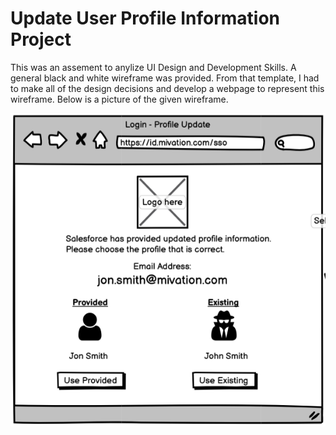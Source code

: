 # Update User Profile Information Project

This was an assement to anylize UI Design and Development Skills. A general black and white wireframe was provided. From that template, I had to make all of the design decisions and develop a webpage to represent this wireframe. Below is a picture of the given wireframe. 

![Original Wireframe Given](https://github.com/Paul-Munley/mivation-updated-profile-info-page/blob/main/wireframe.png)


